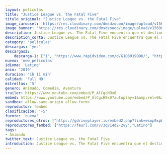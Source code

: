 ```yaml
---
layout: peliculas
title: "Justice League vs. the Fatal Five"
titulo_original: "Justice League vs. the Fatal Five"
image_carousel: 'https://res.cloudinary.com/dmsdzouoo/image/upload/v1569037055/fatal-five-min_df7qgx.jpg'
image_banner: 'https://res.cloudinary.com/dmsdzouoo/image/upload/v1569037060/jl_fatal2019_feature-min_selpsy.jpg'
description: Justice League vs. The Fatal Five encuentra que el destino de la tierra está en juego cuando la Justice League se enfrenta a una nueva y poderosa amenaza, ¡los Fatal Five! Superman, Batman y Wonder Woman buscan respuestas mientras el trío de Mano, Persuader y Tharok aterrorizan a Metropolis en busca de la linterna verde en ciernes, Jessica Cruz.
description_corta: Justice League vs. The Fatal Five encuentra que el destino de la tierra está en juego cuando la Justice League se enfrenta a una nueva y poderosa amenaza, ¡los Fatal Five! Superman, Batman y Wonder Woman buscan respuestas mientras el
category: 'peliculas'
descargas: 'yes'
descargas2:
    descarga-1: ["1", "https://www.rapidvideo.com/d/G1O3919OOH/", "https://www.google.com/s2/favicons?domain=openload.co","OpenLoad","https://res.cloudinary.com/imbriitneysam/image/upload/v1541473684/mexico.png", "Latino", "Full HD"]
nuevo: 'new_peliculas'
idioma: 'Latino'
anio: '2019'
duracion: '1h 11 min'
calidad: 'Full HD'
estrellas: '5'
genero: Animado, Comedia, Aventura
trailer: https://www.youtube.com/embed/P_AlCgcH9x0
embed: https://www.youtube.com/embed/P_AlCgcH9x0?autoplay=1&amp;rel=0&amp;hd=1&border=0&wmode=opaque&enablejsapi=1&modestbranding=1&controls=1&showinfo=0
sandbox: allow-same-origin allow-forms
reproductor: fembed
clasificacion: '+5'
fuente: 'cueva'
reproductores_otros: ["https://gdriveplayer.io/embed2.php?link=wsop0xpW101OzYMPXFjlmQos4n2faCs7vRvKnnKm%252FJEahApzS0rtFfTbXAIlQWU6fcflgf68ooN3OO2UZV6OGBbWrhrCPrz5EVlf%252FipTtWKkZjIzB8YsXDMAAyj4vvsdZMYCz3%252BPGQ9iSqsrfpMb%252Fe9w1kUTNFYYewOU8%252BMAcbkF8wWGUrfYX7kIoXdQ7m3YZ8quvYSVr5UWiiuMiLP%252FQ%252F","Latino","https://www.zembed.to/public/dist/asteroid.html?id=8b27299be070f520ea787a5db03b0e45&title=Justice%20League%20vs.%20the%20Fatal%20Five","Latino","https://movcloud.net/embed/et-qy9klRpHr","Latino","https://api.cuevana3.io/stream/index.php?file=ek5lbm9xYWNrS0xYMTZLa2xNbkdvY3ZTb3BtZng4TGp6ZFpobGFMUGtPTFJ5SnFUWU5MSzZkUFhZR1JwbTVha25KR1VvcVBWMGVMWWtaYWhvSkhWNTV5YWFHUm5tWlhTc0tTSGtYdW1qK0RVbHc9PQ","Latino","https://mstream.press/x9ne1eqiip95","Latino"]
reproductores_fembed: ["https://feurl.com/v/3qv14d2-2vy","Latino"]
tags:
- Animado
twitter_text: Justice League vs. the Fatal Five
introduction: Justice League vs. The Fatal Five encuentra que el destino de la tierra está en juego cuando la Justice League se enfrenta a una nueva y poderosa amenaza, ¡los Fatal Five! Superman, Batman y Wonder Woman buscan respuestas mientras el
---
```












